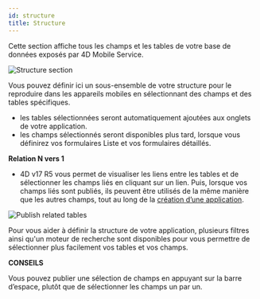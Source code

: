 ```yaml
---
id: structure
title: Structure
---
```

Cette section affiche tous les champs et les tables de votre base de données exposés par 4D Mobile Service.

![Structure section](assets/fr/project-editor/Structure-section-4D-for-iOS.png)

Vous pouvez définir ici un sous-ensemble de votre structure pour le reproduire dans les appareils mobiles en sélectionnant des champs et des tables spécifiques. 

* les tables sélectionnées seront automatiquement ajoutées aux onglets de votre application.
* les champs sélectionnés seront disponibles plus tard, lorsque vous définirez vos formulaires Liste et vos formulaires détaillés.

**Relation N vers 1**

* 4D v17 R5 vous permet de visualiser les liens entre les tables et de sélectionner les champs liés en cliquant sur un lien. Puis, lorsque vos champs liés sont publiés, ils peuvent être utilisés de la même manière que les autres champs, tout au long de la [création d’une application](n-to-one-relations.html).

![Publish related tables](assets/fr/project-editor/Structure-section-N-to-1-relations-4D-for-iOS.png)

Pour vous aider à définir la structure de votre application, plusieurs filtres ainsi qu'un moteur de recherche sont disponibles pour vous permettre de sélectionner plus facilement vos tables et vos champs.<div class = "tips"> 

**CONSEILS**

Vous pouvez publier une sélection de champs en appuyant sur la barre d’espace, plutôt que de sélectionner les champs un par un.</div>